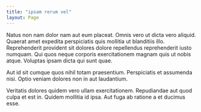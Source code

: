 ```yaml
---
title: "ipsam rerum vel"
layout: Page
---
```

Natus non nam dolor nam aut eum placeat. Omnis vero ut dicta vero aliquid. Quaerat amet expedita perspiciatis quis mollitia ut blanditiis illo. Reprehenderit provident sit dolores dolore repellendus reprehenderit iusto numquam. Qui quos neque corporis exercitationem magnam quis ut nobis atque. Voluptas ipsam dicta qui sunt quae.
 Aut id sit cumque quos nihil totam praesentium. Perspiciatis et assumenda nisi. Optio veniam dolores non in aut laudantium.
 Veritatis dolores quidem vero ullam exercitationem. Repudiandae aut quod culpa et est in. Quidem mollitia id ipsa. Aut fuga ab ratione a et ducimus esse.
